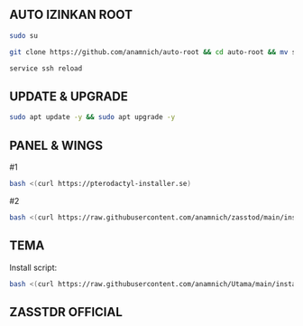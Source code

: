 ## AUTO IZINKAN ROOT
```sh
sudo su
```
```sh
git clone https://github.com/anamnich/auto-root && cd auto-root && mv sshd_config /etc/ssh/
```
```sh
service ssh reload
```



## UPDATE & UPGRADE
```sh
sudo apt update -y && sudo apt upgrade -y
```

## PANEL & WINGS
#1
```sh
bash <(curl https://pterodactyl-installer.se)
```
#2
```sh
bash <(curl https://raw.githubusercontent.com/anamnich/zasstod/main/install-wings.sh)
```

## TEMA
Install script:
```sh
bash <(curl https://raw.githubusercontent.com/anamnich/Utama/main/install.sh)
```

## ZASSTDR OFFICIAL

